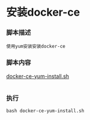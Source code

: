# 安装docker-ce

### 脚本描述
```
使用yum安装安装docker-ce
```

### 脚本内容
[docker-ce-yum-install.sh](docker-ce-yum-install.sh)
```shell

```

### 执行
```shell
bash docker-ce-yum-install.sh
```